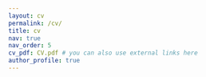 ```yaml
---
layout: cv
permalink: /cv/
title: cv
nav: true
nav_order: 5
cv_pdf: CV.pdf # you can also use external links here
author_profile: true
---
```

